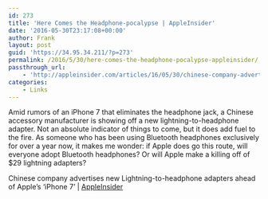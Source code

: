 ```yaml
---
id: 273
title: 'Here Comes the Headphone-pocalypse | AppleInsider'
date: '2016-05-30T23:17:08+00:00'
author: Frank
layout: post
guid: 'https://34.95.34.211/?p=273'
permalink: /2016/5/30/here-comes-the-headphone-pocalypse-appleinsider/
passthrough_url:
    - 'http://appleinsider.com/articles/16/05/30/chinese-company-advertises-new-lightning-to-headphone-adapters-ahead-of-apples-iphone-7'
categories:
    - Links
---
```


Amid rumors of an iPhone 7 that eliminates the headphone jack, a Chinese accessory manufacturer is showing off a new lightning-to-headphone adapter. Not an absolute indicator of things to come, but it does add fuel to the fire. As someone who has been using Bluetooth headphones exclusively for over a year now, it makes me wonder: if Apple does go this route, will everyone adopt Bluetooth headphones? Or will Apple make a killing off of $29 lightning adapters?

Chinese company advertises new Lightning-to-headphone adapters ahead of Apple’s ‘iPhone 7’ | [AppleInsider](http://appleinsider.com/articles/16/05/30/chinese-company-advertises-new-lightning-to-headphone-adapters-ahead-of-apples-iphone-7)